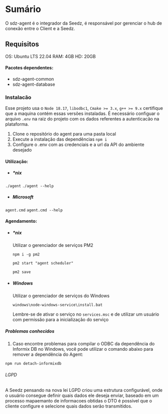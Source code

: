 # Sumário

O sdz-agent é o integrador da Seedz, é responsável por gerenciar o hub de conexão entre o Client e a Seedz.

## Requisitos

OS: Ubuntu LTS 22.04
RAM: 4GB
HD: 20GB

#### Pacotes dependentes:

- sdz-agent-common
- sdz-agent-database

### Instalacão

Esse projeto usa o `Node 18.17`, `libodbc1`, `Cmake >= 3.x`, `g++ >= 9.x` certifique que a maquina contém essas versões instaladas.
É necessário configuar o arquivo `.env` na raiz do projeto com os dados referentes a autenticacão na plataforma.

1. Clone o repositório do agent para uma pasta local
2. Execute a instalação das dependências `npm i`
3. Configure o .env com as credenciais e a url da API do ambiente desejado

#### Utilização:

- ##### \*nix

`./agent`
`./agent --help`

- ##### Microsoft

`agent.cmd`
`agent.cmd --help`

#### Agendamento:

- ##### \*nix
    Utilizar o gerenciador de serviços PM2
    ```
    npm i -g pm2

    pm2 start "agent scheduler"

    pm2 save
    ```

- ##### Windows
    Utilizar o gerenciador de serviços do Windows

    ```
    windows\node-windows-service\install.bat
    ```

    Lembre-se de ativar o serviço no ```services.msc``` e de utilizar um usuário com permissão para a inicialização do serviço

##### Problemas conhecidos

1. Caso encontre problemas para compilar o ODBC da dependência do Informix DB no Windows, você pode utilizar o comando abaixo para remover a dependência do Agent:

`npm run detach-informixdb`

###### LGPD

A Seedz pensando na nova lei LGPD criou uma estrutura configurável, onde o usuário consegue definir quais dados ele deseja enviar, baseado em um processo mapaemanto de informacoes obtidas o DTO é possível que o cliente configure e selecione quais dados serão transmitidos.
